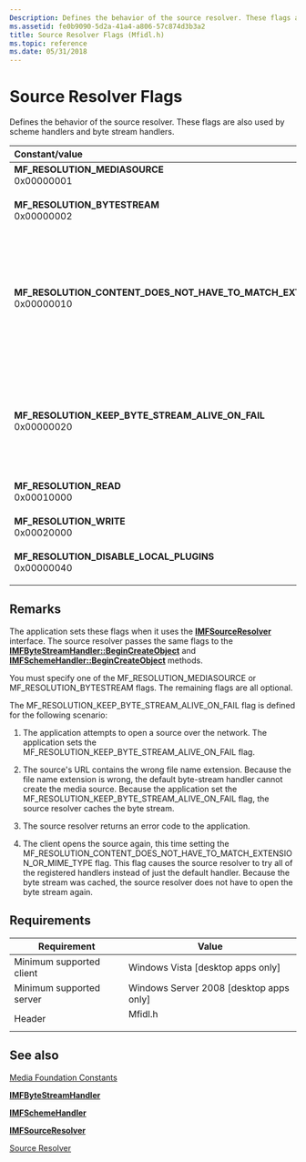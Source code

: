 ```yaml
---
Description: Defines the behavior of the source resolver. These flags are also used by scheme handlers and byte stream handlers.
ms.assetid: fe0b9090-5d2a-41a4-a806-57c874d3b3a2
title: Source Resolver Flags (Mfidl.h)
ms.topic: reference
ms.date: 05/31/2018
---
```


# Source Resolver Flags

Defines the behavior of the source resolver. These flags are also used by scheme handlers and byte stream handlers.



| Constant/value                                                                                                                                                                                                                                                                                                                                                                                               | Description                                                                                                                                                                                                                                                                                                                                                                                                                                                                                                                                                                                                                                                                                                                                                                                                                                                                                                           |
|:-------------------------------------------------------------------------------------------------------------------------------------------------------------------------------------------------------------------------------------------------------------------------------------------------------------------------------------------------------------------------------------------------------------|:----------------------------------------------------------------------------------------------------------------------------------------------------------------------------------------------------------------------------------------------------------------------------------------------------------------------------------------------------------------------------------------------------------------------------------------------------------------------------------------------------------------------------------------------------------------------------------------------------------------------------------------------------------------------------------------------------------------------------------------------------------------------------------------------------------------------------------------------------------------------------------------------------------------------|
| <span id="MF_RESOLUTION_MEDIASOURCE"></span><span id="mf_resolution_mediasource"></span><dl> <dt>**MF\_RESOLUTION\_MEDIASOURCE**</dt> <dt>0x00000001</dt> </dl>                                                                                                                                           | Attempt to create a media source.<br/>                                                                                                                                                                                                                                                                                                                                                                                                                                                                                                                                                                                                                                                                                                                                                                                                                                                                          |
| <span id="MF_RESOLUTION_BYTESTREAM"></span><span id="mf_resolution_bytestream"></span><dl> <dt>**MF\_RESOLUTION\_BYTESTREAM**</dt> <dt>0x00000002</dt> </dl>                                                                                                                                              | Attempt to create a byte stream.<br/>                                                                                                                                                                                                                                                                                                                                                                                                                                                                                                                                                                                                                                                                                                                                                                                                                                                                           |
| <span id="MF_RESOLUTION_CONTENT_DOES_NOT_HAVE_TO_MATCH_EXTENSION_OR_MIME_TYPE_"></span><span id="mf_resolution_content_does_not_have_to_match_extension_or_mime_type_"></span><dl> <dt>**MF\_RESOLUTION\_CONTENT\_DOES\_NOT\_HAVE\_TO\_MATCH\_EXTENSION\_OR\_MIME\_TYPE** </dt> <dt>0x00000010</dt> </dl> | If source resolution fails using the byte-stream handler that is registered for the MIME type or file name extension, the source resolver enumerates through all of the registered byte-stream handlers.<br/> Byte-stream handlers are registered by file name extension or MIME type. Initially, the source resolver attempts to use a handler that matches the file name extension or the MIME type. If that fails, then by default the entire source resolution fails and the source resolver returns an error code to the application. If this flag is specified, however, the source resolver continues to enumerates through all of the registered byte-stream handlers. Possibly a mis-matched handler can successfully create the media source.<br/> This flag cannot be combined with the MF\_RESOLUTION\_KEEP\_BYTE\_STREAM\_ALIVE\_ON\_FAIL flag. See Remarks for more information.<br/> |
| <span id="MF_RESOLUTION_KEEP_BYTE_STREAM_ALIVE_ON_FAIL"></span><span id="mf_resolution_keep_byte_stream_alive_on_fail"></span><dl> <dt>**MF\_RESOLUTION\_KEEP\_BYTE\_STREAM\_ALIVE\_ON\_FAIL**</dt> <dt>0x00000020</dt> </dl>                                                                             | If the source resolution fails, the source resolver does not close the byte stream. By default, the source resolver closes the byte stream on failure.<br/> If this flag is used and the source resolution fails, the caller should call the method again and set the MF\_RESOLUTION\_CONTENT\_DOES\_NOT\_HAVE\_TO\_MATCH\_EXTENSION\_OR\_MIME\_TYPE flag.<br/> This flag cannot be combined with the MF\_RESOLUTION\_CONTENT\_DOES\_NOT\_HAVE\_TO\_MATCH\_EXTENSION\_OR\_MIME\_TYPE flag. See Remarks for more information.<br/>                                                                                                                                                                                                                                                                                                                                                                   |
| <span id="MF_RESOLUTION_READ"></span><span id="mf_resolution_read"></span><dl> <dt>**MF\_RESOLUTION\_READ**</dt> <dt>0x00010000</dt> </dl>                                                                                                                                                                | Requests read access to the source.<br/>                                                                                                                                                                                                                                                                                                                                                                                                                                                                                                                                                                                                                                                                                                                                                                                                                                                                        |
| <span id="MF_RESOLUTION_WRITE"></span><span id="mf_resolution_write"></span><dl> <dt>**MF\_RESOLUTION\_WRITE**</dt> <dt>0x00020000</dt> </dl>                                                                                                                                                             | Requests write access to the source.<br/>                                                                                                                                                                                                                                                                                                                                                                                                                                                                                                                                                                                                                                                                                                                                                                                                                                                                       |
| <span id="MF_RESOLUTION_DISABLE_LOCAL_PLUGINS"></span><span id="mf_resolution_disable_local_plugins"></span><dl> <dt>**MF\_RESOLUTION\_DISABLE\_LOCAL\_PLUGINS**</dt> <dt>0x00000040</dt> </dl>                                                                                                           | The source resolver will not use locally registered scheme or bytestream handler plugins.<br/> Requires Windows 8.<br/>                                                                                                                                                                                                                                                                                                                                                                                                                                                                                                                                                                                                                                                                                                                                                                                   |



## Remarks

The application sets these flags when it uses the [**IMFSourceResolver**](/windows/desktop/api/mfidl/nn-mfidl-imfsourceresolver) interface. The source resolver passes the same flags to the [**IMFByteStreamHandler::BeginCreateObject**](/windows/desktop/api/mfidl/nf-mfidl-imfbytestreamhandler-begincreateobject) and [**IMFSchemeHandler::BeginCreateObject**](/windows/desktop/api/mfidl/nf-mfidl-imfschemehandler-begincreateobject) methods.

You must specify one of the MF\_RESOLUTION\_MEDIASOURCE or MF\_RESOLUTION\_BYTESTREAM flags. The remaining flags are all optional.

The MF\_RESOLUTION\_KEEP\_BYTE\_STREAM\_ALIVE\_ON\_FAIL flag is defined for the following scenario:

1.  The application attempts to open a source over the network. The application sets the MF\_RESOLUTION\_KEEP\_BYTE\_STREAM\_ALIVE\_ON\_FAIL flag.

2.  The source's URL contains the wrong file name extension. Because the file name extension is wrong, the default byte-stream handler cannot create the media source. Because the application set the MF\_RESOLUTION\_KEEP\_BYTE\_STREAM\_ALIVE\_ON\_FAIL flag, the source resolver caches the byte stream.

3.  The source resolver returns an error code to the application.

4.  The client opens the source again, this time setting the MF\_RESOLUTION\_CONTENT\_DOES\_NOT\_HAVE\_TO\_MATCH\_EXTENSION\_OR\_MIME\_TYPE flag. This flag causes the source resolver to try all of the registered handlers instead of just the default handler. Because the byte stream was cached, the source resolver does not have to open the byte stream again.

## Requirements



| Requirement | Value |
|-------------------------------------|------------------------------------------------------------------------------------|
| Minimum supported client<br/> | Windows Vista \[desktop apps only\]<br/>                                     |
| Minimum supported server<br/> | Windows Server 2008 \[desktop apps only\]<br/>                               |
| Header<br/>                   | <dl> <dt>Mfidl.h</dt> </dl> |



## See also

<dl> <dt>

[Media Foundation Constants](media-foundation-constants.md)
</dt> <dt>

[**IMFByteStreamHandler**](/windows/desktop/api/mfidl/nn-mfidl-imfbytestreamhandler)
</dt> <dt>

[**IMFSchemeHandler**](/windows/desktop/api/mfidl/nn-mfidl-imfschemehandler)
</dt> <dt>

[**IMFSourceResolver**](/windows/desktop/api/mfidl/nn-mfidl-imfsourceresolver)
</dt> <dt>

[Source Resolver](source-resolver.md)
</dt> </dl>

 

 




